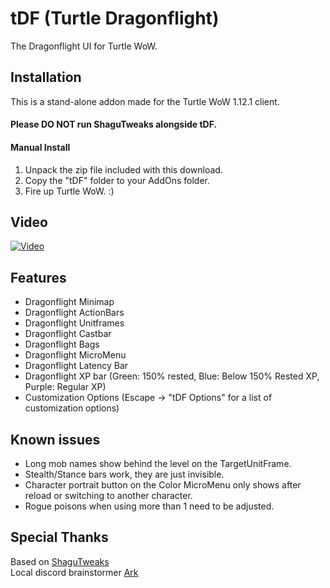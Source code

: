 # tDF (Turtle Dragonflight)
The Dragonflight UI for Turtle WoW.

## Installation
This is a stand-alone addon made for the Turtle WoW 1.12.1 client. 
#### Please DO NOT run ShaguTweaks alongside tDF.    

#### Manual Install
1. Unpack the zip file included with this download.
2. Copy the "tDF" folder to your AddOns folder.
3. Fire up Turtle WoW. :)
   
## Video
[![Video](https://img.youtube.com/vi/TkdsL8XhiHE/maxresdefault.jpg)](https://www.youtube.com/watch?v=TkdsL8XhiHE&t=1145s)

## Features
- Dragonflight Minimap
- Dragonflight ActionBars
- Dragonflight Unitframes
- Dragonflight Castbar
- Dragonflight Bags
- Dragonflight MicroMenu
- Dragonflight Latency Bar
- Dragonflight XP bar (Green: 150% rested, Blue: Below 150% Rested XP, Purple: Regular XP)
- Customization Options (Escape -> "tDF Options" for a list of customization options)

## Known issues
- Long mob names show behind the level on the TargetUnitFrame.
- Stealth/Stance bars work, they are just invisible.
- Character portrait button on the Color MicroMenu only shows after reload or switching to another character.
- Rogue poisons when using more than 1 need to be adjusted.

## Special Thanks
Based on [ShaguTweaks](https://shagu.org/ShaguTweaks/)    
Local discord brainstormer [Ark](https://github.com/CrimsonHollow/tDF-more-mods)

